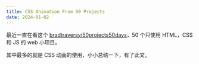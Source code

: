 ```yaml
---
title: CSS Animation From 50 Projects
date: 2024-01-02
---
```


最近一直在看这个 [bradtraversy/50projects50days](https://github.com/bradtraversy/50projects50days)，50 个只使用 HTML，CSS 和 JS 的 web 小项目。

其中最多的就是 CSS 动画的使用，小小总结一下，有了此文。

